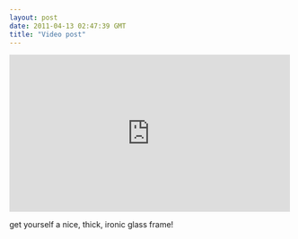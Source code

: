 ```yaml
---
layout: post
date: 2011-04-13 02:47:39 GMT
title: "Video post"
---
```

<iframe width="500" height="281"  id="youtube_iframe" src="https://www.youtube.com/embed/HnGPh1irGxo?feature=oembed&amp;enablejsapi=1&amp;origin=http://safe.txmblr.com&amp;wmode=opaque" frameborder="0" allowfullscreen></iframe>

<p>get yourself a nice, thick, ironic glass frame!</p> 